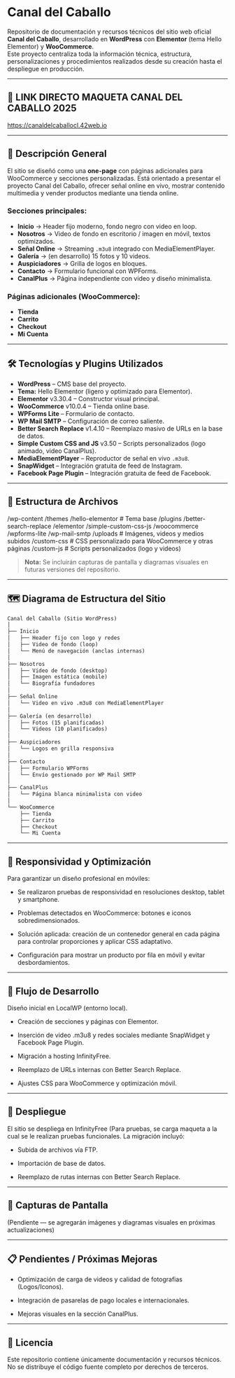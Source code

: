 
# Canal del Caballo

Repositorio de documentación y recursos técnicos del sitio web oficial **Canal del Caballo**, desarrollado en **WordPress** con **Elementor** (tema Hello Elementor) y **WooCommerce**.  
Este proyecto centraliza toda la información técnica, estructura, personalizaciones y procedimientos realizados desde su creación hasta el despliegue en producción.

---

## 📌 LINK DIRECTO MAQUETA CANAL DEL CABALLO 2025

https://canaldelcaballocl.42web.io

---
## 📌 Descripción General

El sitio se diseñó como una **one-page** con páginas adicionales para WooCommerce y secciones personalizadas. Está orientado a presentar el proyecto Canal del Caballo, ofrecer señal online en vivo, mostrar contenido multimedia y vender productos mediante una tienda online.

### Secciones principales:
- **Inicio** → Header fijo moderno, fondo negro con video en loop.
- **Nosotros** → Video de fondo en escritorio / imagen en móvil, textos optimizados.
- **Señal Online** → Streaming `.m3u8` integrado con MediaElementPlayer.
- **Galería** → (en desarrollo) 15 fotos y 10 videos.
- **Auspiciadores** → Grilla de logos en bloques.
- **Contacto** → Formulario funcional con WPForms.
- **CanalPlus** → Página independiente con video y diseño minimalista.

### Páginas adicionales (WooCommerce):
- **Tienda**
- **Carrito**
- **Checkout**
- **Mi Cuenta**

---

## 🛠️ Tecnologías y Plugins Utilizados

- **WordPress** – CMS base del proyecto.
- **Tema:** Hello Elementor (ligero y optimizado para Elementor).
- **Elementor** v3.30.4 – Constructor visual principal.
- **WooCommerce** v10.0.4 – Tienda online base.
- **WPForms Lite** – Formulario de contacto.
- **WP Mail SMTP** – Configuración de correo saliente.
- **Better Search Replace** v1.4.10 – Reemplazo masivo de URLs en la base de datos.
- **Simple Custom CSS and JS** v3.50 – Scripts personalizados (logo animado, video CanalPlus).
- **MediaElementPlayer** – Reproductor de señal en vivo `.m3u8`.
- **SnapWidget** – Integración gratuita de feed de Instagram.
- **Facebook Page Plugin** – Integración gratuita de feed de Facebook.

---

## 📂 Estructura de Archivos

/wp-content
/themes
/hello-elementor # Tema base
/plugins
/better-search-replace
/elementor
/simple-custom-css-js
/woocommerce
/wpforms-lite
/wp-mail-smtp
/uploads # Imágenes, videos y medios subidos
/custom-css # CSS personalizado para WooCommerce y otras páginas
/custom-js # Scripts personalizados (logo y videos)


> **Nota:** Se incluirán capturas de pantalla y diagramas visuales en futuras versiones del repositorio.

---

## 🗺️ Diagrama de Estructura del Sitio

```markdown
Canal del Caballo (Sitio WordPress)
│
├── Inicio
│   ├── Header fijo con logo y redes
│   ├── Video de fondo (loop)
│   └── Menú de navegación (anclas internas)
│
├── Nosotros
│   ├── Video de fondo (desktop)
│   ├── Imagen estática (mobile)
│   └── Biografía fundadores
│
├── Señal Online
│   └── Video en vivo .m3u8 con MediaElementPlayer
│
├── Galería (en desarrollo)
│   ├── Fotos (15 planificadas)
│   └── Videos (10 planificados)
│
├── Auspiciadores
│   └── Logos en grilla responsiva
│
├── Contacto
│   ├── Formulario WPForms
│   └── Envío gestionado por WP Mail SMTP
│
├── CanalPlus
│   └── Página blanca minimalista con video
│
└── WooCommerce
    ├── Tienda
    ├── Carrito
    ├── Checkout
    └── Mi Cuenta
```
---

## 📱 Responsividad y Optimización
Para garantizar un diseño profesional en móviles:

- Se realizaron pruebas de responsividad en resoluciones desktop, tablet y smartphone.

- Problemas detectados en WooCommerce: botones e iconos sobredimensionados.

- Solución aplicada: creación de un contenedor general en cada página para controlar proporciones y aplicar CSS adaptativo.

- Configuración para mostrar un producto por fila en móvil y evitar desbordamientos.
  
---

## 🔄 Flujo de Desarrollo
Diseño inicial en LocalWP (entorno local).

- Creación de secciones y páginas con Elementor.

- Inserción de video .m3u8 y redes sociales mediante SnapWidget y Facebook Page Plugin.

- Migración a hosting InfinityFree.

- Reemplazo de URLs internas con Better Search Replace.

- Ajustes CSS para WooCommerce y optimización móvil.

---

## 🚀 Despliegue
El sitio se despliega en InfinityFree (Para pruebas, se carga maqueta a la cual se le realizan
pruebas funcionales.
La migración incluyó:

- Subida de archivos vía FTP.

- Importación de base de datos.

- Reemplazo de rutas internas con Better Search Replace.
  
---

## 📸 Capturas de Pantalla
(Pendiente — se agregarán imágenes y diagramas visuales en próximas actualizaciones)

---

## 📋 Pendientes / Próximas Mejoras

- Optimización de carga de videos y calidad de fotografias (Logos/Iconos).

- Integración de pasarelas de pago locales e internacionales.

- Mejoras visuales en la sección CanalPlus.

---

## 📜 Licencia
Este repositorio contiene únicamente documentación y recursos técnicos.
No se distribuye el código fuente completo por derechos de terceros.
